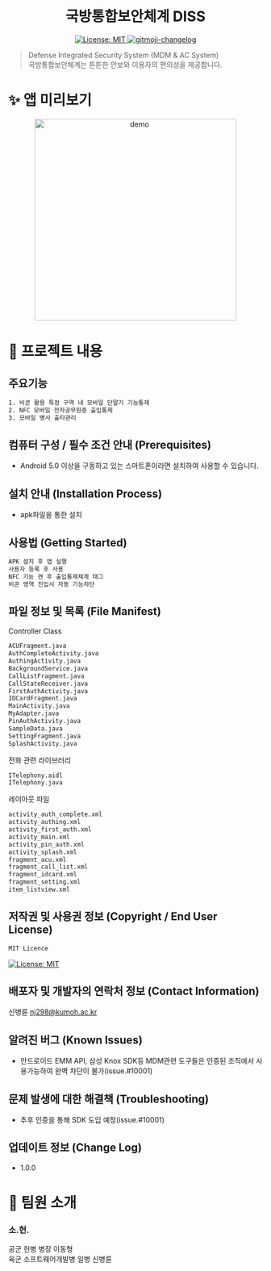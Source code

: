 <h1 align="center">국방통합보안체계 DISS</h1>
<p align="center">
  <a href="https://github.com/kefranabg/readme-md-generator/blob/master/LICENSE">
    <img alt="License: MIT" src="https://img.shields.io/badge/license-MIT-yellow.svg" target="_blank" />
  </a>
  <a href="https://github.com/frinyvonnick/gitmoji-changelog">
    <img src="https://img.shields.io/badge/changelog-gitmoji-brightgreen.svg" alt="gitmoji-changelog">
  </a>
  
</p>

> Defense Integrated Security System (MDM & AC System)<br /> 국방통합보안체계는 튼튼한 안보와 이용자의 편의성을 제공합니다.

# ✨ 앱 미리보기

<p align="center">
  <img width="400" align="center" src="https://user-images.githubusercontent.com/19756026/67467297-78d6c300-f683-11e9-806f-854e1b7be899.gif" alt="demo"/>
</p>

# 🚀 프로젝트 내용
## 주요기능

```sh
1. 비콘 활용 특정 구역 내 모바일 단말기 기능통제
2. NFC 모바일 전자공무원증 출입통제
3. 모바일 병사 출타관리
```

## 컴퓨터 구성 / 필수 조건 안내 (Prerequisites)
- Android 5.0 이상을 구동하고 있는 스마트폰이라면 설치하여 사용할 수 있습니다.
## 설치 안내 (Installation Process)
- apk파일을 통한 설치

## 사용법 (Getting Started)
```sh
APK 설치 후 앱 실행
사용자 등록 후 사용
NFC 기능 켠 후 출입통제체계 태그
비콘 영역 진입시 자동 기능차단
```

## 파일 정보 및 목록 (File Manifest)
Controller Class 
```sh
ACUFragment.java
AuthCompleteActivity.java
AuthingActivity.java
BackgroundService.java
CallListFragment.java
CallStateReceiver.java
FirstAuthActivity.java
IDCardFragment.java
MainActivity.java
MyAdapter.java
PinAuthActivity.java
SampleData.java
SettingFragment.java
SplashActivity.java
```
전화 관련 라이브러리
```sh
ITelephony.aidl
ITelephony.java
```
레이아웃 파일
```sh
activity_auth_complete.xml
activity_authing.xml
activity_first_auth.xml
activity_main.xml
activity_pin_auth.xml
activity_splash.xml
fragment_acu.xml
fragment_call_list.xml
fragment_idcard.xml
fragment_setting.xml
item_listview.xml
```

## 저작권 및 사용권 정보 (Copyright / End User License)
```sh
MIT Licence
```
<a href="https://github.com/kefranabg/readme-md-generator/blob/master/LICENSE">
    <img alt="License: MIT" src="https://img.shields.io/badge/license-MIT-yellow.svg" target="_blank" />
</a>

## 배포자 및 개발자의 연락처 정보 (Contact Information)
신병륜 nj298@kumoh.ac.kr

## 알려진 버그 (Known Issues)
- 안드로이드 EMM API, 삼성 Knox SDK등 MDM관련 도구들은 인증된 조직에서 사용가능하여 완벽 차단이 불가(issue.#10001)

## 문제 발생에 대한 해결책 (Troubleshooting)
- 추후 인증을 통해 SDK 도입 예정(issue.#10001)

## 업데이트 정보 (Change Log)
- 1.0.0

# 🤝 팀원 소개
### 소.헌.
공군 헌병 병장 이동형
<br/>
육군 소프트웨어개발병 일병 신병륜
